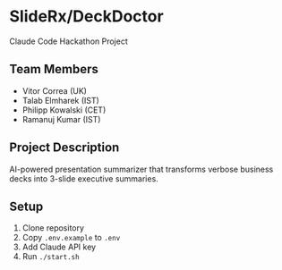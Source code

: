 # SlideRx/DeckDoctor
Claude Code Hackathon Project

## Team Members
- Vitor Correa (UK)
- Talab Elmharek (IST)
- Philipp Kowalski (CET)
- Ramanuj Kumar (IST)

## Project Description
AI-powered presentation summarizer that transforms verbose business decks into 3-slide executive summaries.

## Setup
1. Clone repository
2. Copy `.env.example` to `.env`
3. Add Claude API key
4. Run `./start.sh`
